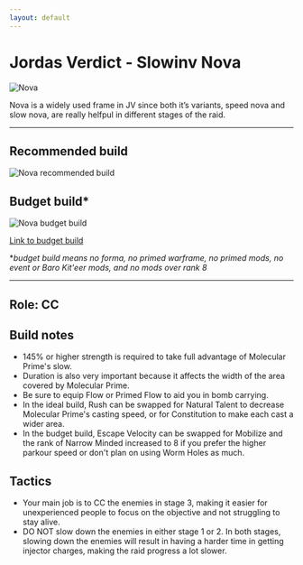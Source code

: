 ```yaml
---
layout: default
---
```

# Jordas Verdict - Slowinv Nova

![Nova](https://i.imgur.com/pnfxSi2.png)

Nova is a widely used frame in JV since both it’s variants, speed nova and slow nova, are really helfpul in different stages of the raid.

* * *

## Recommended build

![Nova recommended build](https://i.imgur.com/R2lg2vV.jpg)

## Budget build*

![Nova budget build](https://i.imgur.com/SpfCQHM.png)

[Link to budget build](http://warframe-builder.com/Warframes/Builder/Nova/t_30_0200020030_4-3-5-6-5-5-7-0-5-14-1-5-34-8-5-49-4-6-57-2-5-520-7-3-615-6-5_7-9-14-5-57-15-4-9-49-12-6-6-615-9-520-9-34-14-f-f_0/en/1-0-13/)

*_budget build means no forma, no primed warframe, no primed mods, no event or Baro Kit'eer mods, and no mods over rank 8_

* * *

## Role: CC

## Build notes

* 145% or higher strength is required to take full advantage of Molecular Prime's slow.
* Duration is also very important because it affects the width of the area covered by Molecular Prime.
* Be sure to equip Flow or Primed Flow to aid you in bomb carrying.
* In the ideal build, Rush can be swapped for Natural Talent to decrease Molecular Prime's casting speed, or for Constitution to make each cast a wider area.
* In the budget build, Escape Velocity can be swapped for Mobilize and the rank of Narrow Minded increased to 8 if you prefer the higher parkour speed or don't plan on using Worm Holes as much.

## Tactics

* Your main job is to CC the enemies in stage 3, making it easier for unexperienced people to focus on the objective and not struggling to stay alive.
* DO NOT slow down the enemies in either stage 1 or 2. In both stages, slowing down the enemies will result in having  a harder time in getting injector charges, making the raid progress a lot slower.
